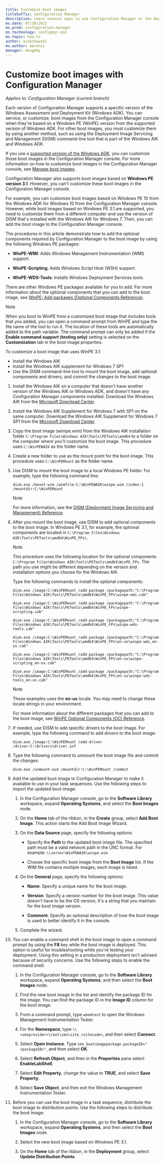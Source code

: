 ```yaml
---
title: Customize boot images
titleSuffix: Configuration Manager
description: Learn several ways to use Configuration Manager or the Deployment Image Servicing and Management (DISM) command-line tool to customize a boot image.
ms.date: 07/30/2021
ms.prod: configuration-manager
ms.technology: configmgr-osd
ms.topic: how-to
author: aczechowski
ms.author: aaroncz
manager: dougeby
---
```


# Customize boot images with Configuration Manager

*Applies to: Configuration Manager (current branch)*

Each version of Configuration Manager supports a specific version of the Windows Assessment and Deployment Kit (Windows ADK). You can service, or customize, boot images from the Configuration Manager console when they're based on a Windows PE (WinPE) version from the supported version of Windows ADK. For other boot images, you must customize them by using another method, such as using the Deployment Image Servicing and Management (DISM) command-line tool that is part of the Windows AIK and Windows ADK.

If you use a [supported version of the Windows ADK](../../core/plan-design/configs/support-for-windows-adk.md), you can customize those boot images in the Configuration Manager console. For more information on how to customize boot images in the Configuration Manager console, see [Manage boot images](manage-boot-images.md#modify-a-boot-image).

Configuration Manager also supports boot images based on **Windows PE version 3.1**. However, you can't customize these boot images in the Configuration Manager console.

For example, you can customize boot images based on Windows PE 10 from the Windows ADK for Windows 10 from the Configuration Manager console. However, while boot images based on Windows PE 3.1 are supported, you need to customize them from a different computer and use the version of DISM that's installed with the Windows AIK for Windows 7. Then, you can add the boot image to the Configuration Manager console.

The procedures in this article demonstrate how to add the optional components required by Configuration Manager to the boot image by using the following Windows PE packages:

- **WinPE-WMI**: Adds Windows Management Instrumentation (WMI) support.

- **WinPE-Scripting**: Adds Windows Script Host (WSH) support.

- **WinPE-WDS-Tools**: Installs Windows Deployment Services tools.

There are other Windows PE packages available for you to add. For more information about the optional components that you can add to the boot image, see [WinPE: Add packages (Optional Components Reference)](/windows-hardware/manufacture/desktop/winpe-add-packages--optional-components-reference).

> [!NOTE]
> When you boot to WinPE from a customized boot image that includes tools that you added, you can open a command prompt from WinPE and type the file name of the tool to run it. The location of these tools are automatically added to the path variable. The command prompt can only be added if the **Enable command support (testing only)** setting is selected on the **Customization** tab in the boot image properties.

To customize a boot image that uses WinPE 3.1:

- Install the Windows AIK
- Install the Windows AIK supplement for Windows 7 SP1
- Use the DISM command-line tool to mount the boot image, add optional components and drivers, and commit the changes to the boot image.

1. Install the Windows AIK on a computer that doesn't have another version of the Windows AIK or Windows ADK, and doesn't have any Configuration Manager components installed. Download the Windows AIK from the [Microsoft Download Center](https://www.microsoft.com/download/details.aspx?id=5753).

1. Install the Windows AIK Supplement for Windows 7 with SP1 on the same computer. Download the Windows AIK Supplement for Windows 7 SP1 from the [Microsoft Download Center](https://www.microsoft.com/download/details.aspx?id=5188).

1. Copy the boot image (wimpe.wim) from the Windows AIK installation folder `C:\Program Files\Windows AIK\Tools\PETools\amd64` to a folder on the computer where you'll customize the boot image. This procedure uses `C:\WinPEWAIK` as the folder name.

1. Create a new folder to use as the mount point for the boot image. This procedure uses `C:\WinPEMount` as the folder name.

1. Use DISM to mount the boot image to a local Windows PE folder. For example, type the following command line:

    `dism.exe /mount-wim /wimfile:C:\WinPEWAIK\winpe.wim /index:1 /mountdir:C:\WinPEMount`

    > [!NOTE]
    > For more information, see the [DISM (Deployment Image Servicing and Management) Reference](/windows-hardware/manufacture/desktop/dism-reference--deployment-image-servicing-and-management).

1. After you mount the boot image, use DISM to add optional components to the boot image. In Windows PE 3.1, for example, the optional components are located in `C:\Program Files\Windows AIK\Tools\PETools\amd64\WinPE_FPs\`.

    > [!NOTE]
    > This procedure uses the following location for the optional components: `C:\Program Files\Windows AIK\Tools\PETools\amd64\WinPE_FPs`. The path you use might be different depending on the version and installation options you choose for the Windows AIK.

    Type the following commands to install the optional components:

    ```Command
    dism.exe /image:C:\WinPEMount /add-package /packagepath:"C:\Program Files\Windows AIK\Tools\PETools\amd64\WinPE_FPs\winpe-wmi.cab"

    dism.exe /image:C:\WinPEMount /add-package /packagepath:"C:\Program Files\Windows AIK\Tools\PETools\amd64\WinPE_FPs\winpe-scripting.cab"

    dism.exe /image:C:\WinPEMount /add-package /packagepath:"C:\Program Files\Windows AIK\Tools\PETools\amd64\WinPE_FPs\winpe-wds-tools.cab"

    dism.exe /image:C:\WinPEMount /add-package /packagepath:"C:\Program Files\Windows AIK\Tools\PETools\amd64\WinPE_FPs\en-us\winpe-wmi_en-us.cab"

    dism.exe /image:C:\WinPEMount /add-package /packagepath:"C:\Program Files\Windows AIK\Tools\PETools\amd64\WinPE_FPs\en-us\winpe-scripting_en-us.cab"

    dism.exe /image:C:\WinPEMount /add-package /packagepath:"C:\Program Files\Windows AIK\Tools\PETools\amd64\WinPE_FPs\en-us\winpe-wds-tools_en-us.cab"
    ```

    > [!NOTE]
    > These examples uses the **en-us** locale. You may need to change these locale strings in your environment.
    >
    > For more information about the different packages that you can add to the boot image, see [WinPE Optional Components (OC) Reference](/windows-hardware/manufacture/desktop/winpe-add-packages--optional-components-reference).

1. If needed, use DISM to add specific drivers to the boot image. For example, type the following command to add drivers to the boot image:

    `dism.exe /image:C:\WinPEMount /add-driver /driver:C:\Drivers\driver.inf`

1. Type the following command to unmount the boot image file and commit the changes:

    `dism.exe /unmount-wim /mountdir:C:\WinPEMount /commit`

1. Add the updated boot image to Configuration Manager to make it available to use in your task sequences. Use the following steps to import the updated boot image:

    1. In the Configuration Manager console, go to the **Software Library** workspace, expand **Operating Systems**, and select the **Boot Images** node.

    1. On the **Home** tab of the ribbon, in the **Create** group, select **Add Boot Image**. This action starts the Add Boot Image Wizard.

    1. On the **Data Source** page, specify the following options:

        - Specify the **Path** to the updated boot image file. The specified path must be a valid network path in the UNC format. For example: `\\server\WinPEWAIK\winpe.wim`

        - Choose the specific boot image from the **Boot Image** list. If the WIM file contains multiple images, each image is listed.

    1. On the **General** page, specify the following options:

        - **Name**: Specify a unique name for the boot image.

        - **Version**: Specify a version number for the boot image. This value doesn't have to be the OS version, it's a string that you maintain for the boot image version.

        - **Comment**: Specify an optional description of how the boot image is used to better identify it in the console.

    1. Complete the wizard.

1. You can enable a command shell in the boot image to open a command prompt by using the **F8** key while the boot image is deployed. This option is useful for troubleshooting while you're testing your deployment. Using this setting in a production deployment isn't advised because of security concerns. Use the following steps to enable the command shell:

    1. In the Configuration Manager console, go to the **Software Library** workspace, expand **Operating Systems**, and then select the **Boot Images** node.

    1. Find the new boot image in the list and identify the package ID for the image. You can find the package ID in the **Image ID** column for the boot image.

    1. From a command prompt, type `wbemtest` to open the Windows Management Instrumentation Tester.

    1. For the **Namespace**, type `\\<smsprovider>\root\sms\site_<sitecode>`, and then select **Connect**.

    1. Select **Open Instance**. Type `sms_bootimagepackage.packageID="<packageID>"`, and then select **OK**.

    1. Select **Refresh Object**, and then in the **Properties** pane select **EnableLabShell**.

    1. Select **Edit Property**, change the value to **TRUE**, and select **Save Property**.

    1. Select **Save Object**, and then exit the Windows Management Instrumentation Tester.

1. Before you can use the boot image in a task sequence, distribute the boot image to distribution points. Use the following steps to distribute the boot image:

    1. In the Configuration Manager console, go to the **Software Library** workspace, expand **Operating Systems**, and then select the **Boot Images** node.

    1. Select the new boot image based on Windows PE 3.1.

    1. On the **Home** tab of the ribbon, in the **Deployment** group, select **Update Distribution Points**.

